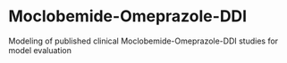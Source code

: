 # Moclobemide-Omeprazole-DDI
Modeling of published clinical Moclobemide-Omeprazole-DDI studies for model evaluation

